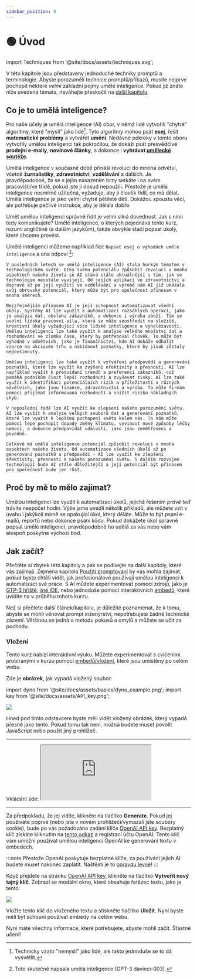 ```yaml
---
sidebar_position: 0
---
```


# 🟢 Úvod

import Techniques from '@site/docs/assets/techniques.svg';

<div style={{textAlign: 'center'}}>
 <Techniques style={{width: "100%",height: "300px",verticalAlign: "top"}}/>
</div>


V této kapitole jsou představeny jednoduché techniky promptů a terminologie. Abyste porozuměli technice promptů/příkazů, musíte nejprve pochopit některé *velmi* základní pojmy umělé inteligence. Pokud již znáte níže uvedená témata, neváhejte přeskočit na [další kapitolu](/docs/basics/prompting).

## Co je to umělá inteligence?

Pro naše účely je umělá inteligence (AI) obor, v němž lidé vytvořili "chytré" algoritmy, které "myslí" jako lidé[^1]. Tyto algoritmy mohou psát **esej**, řešit **matematické problémy** a vytvářet **umění**. Nedávné pokroky v tomto oboru vytvořily umělou inteligenci tak pokročilou, že dokáží psát přesvědčivé **prodejní e-maily**, **novinové články**, a dokonce i **vyhrávat [umělecké soutěže](https://impakter.com/art-made-by-ai-wins-fine-arts-competition/)**.

Umělá inteligence v současné době přináší revoluci do mnoha odvětví, včetně **žurnalistiky**, **zdravotnictví**, **vzdělávání** a dalších. Je pravděpodobné, že se s jejím nasazením brzy setkáte i na svém pracovišti/ve třídě, pokud jste ji dosud nepoužili. Přestože je umělá inteligence nesmírně užitečná, vyžaduje, aby ji člověk řídil, co má dělat. Umělá inteligence je jako velmi chytré pětileté děti. Dokážou spoustu věcí, ale potřebuje pečlivé instrukce, aby je dělala dobře.

Umět umělou inteligenci správně řídit je velmi silná dovednost. Jak s nimi tedy komunikujete? Umělé inteligence, o kterých pojednává tento kurz, rozumí angličtině (a dalším jazykům), takže obvykle stačí popsat úkoly, které chceme provést. 

Umělé inteligenci můžeme například říci:
`Napsat esej o výhodách umělé inteligence` a ona odpoví [^2]:

```
V posledních letech se umělá inteligence (AI) stala horkým tématem v technologickém světě. Díky svému potenciálu způsobit revoluci v mnoha aspektech našeho života se AI stává stále aktuálnější s tím, jak se technologie neustále vyvíjejí. Od jejích aplikací ve zdravotnictví a dopravě až po její využití ve vzdělávání a výrobě nám AI již ukázala svůj obrovský potenciál, který může být pro společnost přínosem v mnoha směrech.

Nejzřejmějším přínosem AI je její schopnost automatizovat všední úkoly. Systémy AI lze využít k automatizaci rozsáhlých operací, jako je analýza dat, obsluha zákazníků, a dokonce i výroba zboží. Tím se uvolní lidská pracovní síla, která se může soustředit na složité, kreativní úkoly vyžadující více lidské inteligence a vynalézavosti. Umělou inteligenci lze také využít k analýze velkého množství dat a rozhodování ve zlomku času, který by potřeboval člověk. To může být výhodné v odvětvích, jako je finančnictví, kde AI dokáže odhalit vzorce na akciovém trhu a nabídnout poznatky, které by jinak zůstaly nepovšimnuty.

Umělou inteligenci lze také využít k vytváření předpovědí a generování poznatků, které lze využít ke zvýšení efektivity a přesnosti. AI lze například využít k předvídání trendů a preferencí zákazníků, což pomáhá podnikům činit lepší rozhodnutí a zvyšovat zisky. AI lze také využít k identifikaci potenciálních rizik a příležitostí v různých odvětvích, jako jsou finance, zdravotnictví a výroba. To může firmám pomoci přijímat informovaná rozhodnutí a snížit riziko nákladných chyb.

V neposlední řadě lze AI využít ke zlepšení našeho porozumění světu. AI lze využít k analýze velkých souborů dat a generování poznatků, které lze využít k lepšímu pochopení světa kolem nás. To nám může pomoci lépe pochopit dopady změny klimatu, vyvinout nové způsoby léčby nemocí, a dokonce předpovídat události, jako jsou zemětřesení a povodně.

Celkově má umělá inteligence potenciál způsobit revoluci v mnoha aspektech našeho života. Od automatizace všedních úkolů až po generování poznatků a předpovědí - AI lze využít ke zlepšení efektivity, přesnosti a našeho porozumění světu. S dalším rozvojem technologií bude AI stále důležitější a její potenciál být přínosem pro společnost bude jen růst.
```

## Proč by mě to mělo zajímat?

Umělou inteligenci lze využít k automatizaci úkolů, jejichž řešením *právě teď* trávíte nespočet hodin.
Výše jsme uvedli několik příkladů, ale můžete vzít v úvahu i jakýkoli mírně se opakující úkol, který děláte.
Může to být psaní e-mailů, reportů nebo dokonce psaní kódu. Pokud dokážete úkol správně popsat umělé inteligenci, pravděpodobně ho udělá za vás nebo vám alespoň poskytne výchozí bod. 

## Jak začít?

Přečtěte si zbytek této kapitoly a pak se podívejte na další kapitoly, které vás zajímají.
Zejména kapitola [Použití promptování](/Learn_Prompting_CAI/docs/category/-použití-promptování) by vás mohla zajímat, pokud byste chtěli vidět, jak profesionálové používají umělou inteligenci k automatizaci své práce. S AI můžete experimentovat pomocí zdrojů, jako je [GTP-3 hřiště](https://beta.openai.com/playground), [jiné IDE](/Learn_Prompting_CAI/docs/category/prompt-engineering-ide), nebo jednoduše pomocí interaktivních [embedů](/Learn_Prompting_CAI/docs/basics/intro#vložení), které uvidíte na v průběhu tohoto kurzu.

Než si přečtete další článek/kapitolu, je důležité poznamenat, že k tomu, abyste se mohli věnovat prompt inženýrství, nepotřebujete žádné technické zázemí. Většinou se jedná o metodu pokusů a omylů a můžete se učit za pochodu.

### Vložení

Tento kurz nabízí interaktivní výuku. Můžete experimentovat s cvičeními probíranými v kurzu pomocí [embedů/vložení](https://embed.learnprompting.org/), které jsou umístěny po celém webu.

Zde je **obrázek**, jak vypadá vložený soubor:

import dyno from '@site/docs/assets/basics/dyno_example.png';
import key from '@site/docs/assets/API_key.png';

<div style={{textAlign: 'center'}}>
  <img src={dyno} style={{width: "750px"}} />
</div>

Hned pod tímto odstavcem byste měli vidět vložený obrázek, který vypadá přesně jako tento. Pokud tomu tak není, možná budete muset povolit JavaScript nebo použít jiný prohlížeč.

<hr/>
Vkládání zde:
<iframe
    src="https://embed.learnprompting.org/embed?config=eyJ0b3BQIjowLCJ0ZW1wZXJhdHVyZSI6MCwibWF4VG9rZW5zIjoyNTYsIm91dHB1dCI6IkNob2NvbGF0ZSwgVmFuaWxsYSwgU3RyYXdiZXJyeSwgTWludCBDaGlwLCBSb2NreSBSb2FkLCBDb29raWUgRG91Z2gsIEJ1dHRlciBQZWNhbiwgTmVhcG9saXRhbiwgQ29mZmVlLCBDb2NvbnV0IiwicHJvbXB0IjoiR2VuZXJhdGUgYSBjb21tYSBzZXBhcmF0ZWQgbGlzdCBvZiAxMCBpY2UgY3JlYW0gZmxhdm9yczoiLCJtb2RlbCI6InRleHQtZGF2aW5jaS0wMDMifQ%3D%3D"
    style={{width: "100%", height: "280px", border: "0", borderRadius: "4px", overflow: "hidden"}}
    sandbox="allow-forms allow-modals allow-popups allow-presentation allow-same-origin allow-scripts"
></iframe>
<hr/>

Za předpokladu, že jej vidíte, klikněte na tlačítko **Generate**. Pokud jej používáte poprvé (nebo jste v novém prohlížeči/vymazali jste soubory cookie), bude po vás požadováno zadání klíče [OpenAI API key](https://platform.openai.com/account/api-keys). Bezplatný klíč získáte kliknutím na [tento odkaz](https://platform.openai.com/account/api-keys) a registrací účtu OpenAI. Tento klíč vám umožní používat umělou inteligenci OpenAI ke generování textu v embedech. 

:::note
Přestože OpenAI poskytuje bezplatné klíče, za používání jejich AI budete muset nakonec zaplatit. Naštěstí je to [opravdu levné](https://openai.com/pricing)!
:::

Když přejdete na stránku [OpenAI API key](https://platform.openai.com/account/api-keys), klikněte na tlačítko **Vytvořit nový tajný klíč**. Zobrazí se modální okno, které obsahuje řetězec textu, jako je tento:

<div style={{textAlign: 'center'}}>
  <img src={key} style={{widtha: "750px"}} />
</div>

Vložte tento klíč do vloženého textu a stiskněte tlačítko **Uložit**. Nyní byste měli být schopni používat embedy na celém webu.

Nyní máte všechny informace, které potřebujete, abyste mohli začít. Šťastné učení!


[^1]: Technicky vzato "nemyslí" jako lidé, ale takto jednoduše se to dá vysvětlit.
[^2]: Toto skutečně napsala umělá inteligence (GPT-3 davinci-003).
